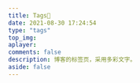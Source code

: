 ```yaml
---
title: Tags📑
date: 2021-08-30 17:24:54
type: "tags"
top_img:
aplayer:
comments: false
description: 博客的标签页，采用多彩文字。
aside: false
---
```


